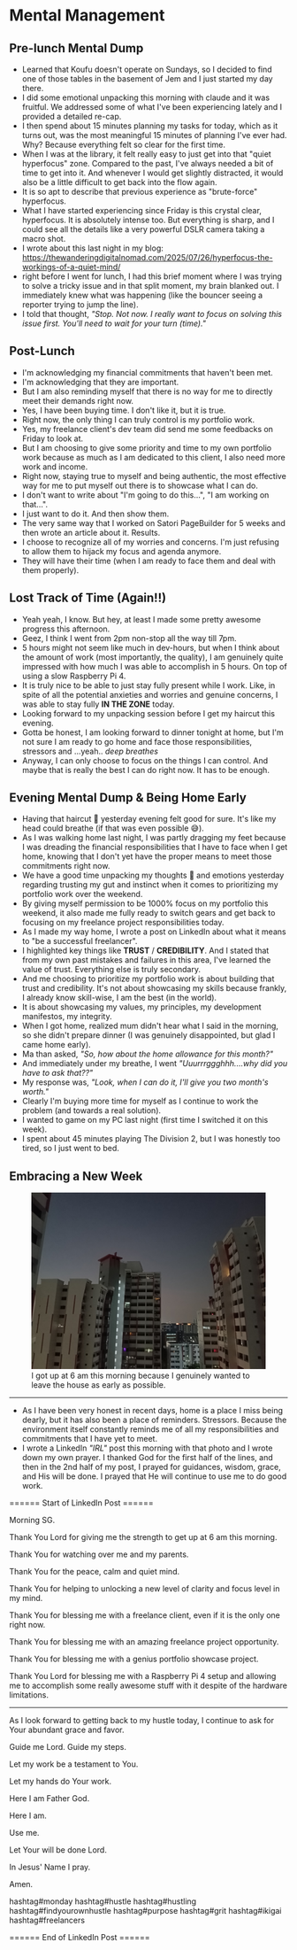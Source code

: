 # Mental Management

## Pre-lunch Mental Dump

- Learned that Koufu doesn't operate on Sundays, so I decided to find one of those tables in the basement of Jem and I just started my day there.
- I did some emotional unpacking this morning with claude and it was fruitful. We addressed some of what I've been experiencing lately and I provided a detailed re-cap.
- I then spend about 15 minutes planning my tasks for today, which as it turns out, was the most meaningful 15 minutes of planning I've ever had. Why? Because everything felt so clear for the first time.
- When I was at the library, it felt really easy to just get into that "quiet hyperfocus" zone. Compared to the past, I've always needed a bit of time to get into it. And whenever I would get slightly distracted, it would also be a little difficult to get back into the flow again.
- It is so apt to describe that previous experience as "brute-force" hyperfocus.
- What I have started experiencing since Friday is this crystal clear, hyperfocus. It is absolutely intense too. But everything is sharp, and I could see all the details like a very powerful DSLR camera taking a macro shot.
- I wrote about this last night in my blog: https://thewanderingdigitalnomad.com/2025/07/26/hyperfocus-the-workings-of-a-quiet-mind/
- right before I went for lunch, I had this brief moment where I was trying to solve a tricky issue and in that split moment, my brain blanked out. I immediately knew what was happening (like the bouncer seeing a reporter trying to jump the line).
- I told that thought, _"Stop. Not now. I really want to focus on solving this issue first. You'll need to wait for your turn (time)."_

## Post-Lunch

- I'm acknowledging my financial commitments that haven't been met.
- I'm acknowledging that they are important.
- But I am also reminding myself that there is no way for me to directly meet their demands right now.
- Yes, I have been buying time. I don't like it, but it is true.
- Right now, the only thing I can truly control is my portfolio work.
- Yes, my freelance client's dev team did send me some feedbacks on Friday to look at.
- But I am choosing to give some priority and time to my own portfolio work because as much as I am dedicated to this client, I also need more work and income.
- Right now, staying true to myself and being authentic, the most effective way for me to put myself out there is to showcase what I can do.
- I don't want to write about "I'm going to do this...", "I am working on that...". 
- I just want to do it. And then show them.
- The very same way that I worked on Satori PageBuilder for 5 weeks and then wrote an article about it. Results.
- I choose to recognize all of my worries and concerns. I'm just refusing to allow them to hijack my focus and agenda anymore.
- They will have their time (when I am ready to face them and deal with them properly).

## Lost Track of Time (Again!!)

- Yeah yeah, I know. But hey, at least I made some pretty awesome progress this afternoon.
- Geez, I think I went from 2pm non-stop all the way till 7pm.
- 5 hours might not seem like much in dev-hours, but when I think about the amount of work (most importantly, the quality), I am genuinely quite impressed with how much I was able to accomplish in 5 hours. On top of using a slow Raspberry Pi 4.
- It is truly nice to be able to just stay fully present while I work. Like, in spite of all the potential anxieties and worries and genuine concerns, I was able to stay fully **IN THE ZONE** today.
- Looking forward to my unpacking session before I get my haircut this evening.
- Gotta be honest, I am looking forward to dinner tonight at home, but I'm not sure I am ready to go home and face those responsibilities, stressors and ...yeah.. *deep breathes*
- Anyway, I can only choose to focus on the things I can control. And maybe that is really the best I can do right now. It has to be enough.

## Evening Mental Dump & Being Home Early

- Having that haircut 💈 yesterday evening felt good for sure. It's like my head could breathe (if that was even possible 😅).
- As I was walking home last night, I was partly dragging my feet because I was dreading the financial responsibilities that I have to face when I get home, knowing that I don't yet have the proper means to meet those commitments right now.
- We have a good time unpacking my thoughts 💭 and emotions yesterday regarding trusting my gut and instinct when it comes to prioritizing my portfolio work over the weekend.
- By giving myself permission to be 1000% focus on my portfolio this weekend, it also made me fully ready to switch gears and get back to focusing on my freelance project responsibilities today.
- As I made my way home, I wrote a post on LinkedIn about what it means to "be a successful freelancer".
- I highlighted key things like **TRUST** / **CREDIBILITY**. And I stated that from my own past mistakes and failures in this area, I've learned the value of trust. Everything else is truly secondary.
- And me choosing to prioritize my portfolio work is about building that trust and credibility. It's not about showcasing my skills because frankly, I already know skill-wise, I am the best (in the world).
- It is about showcasing my values, my principles, my development manifestos, my integrity.
- When I got home, realized mum didn't hear what I said in the morning, so she didn't prepare dinner (I was genuinely disappointed, but glad I came home early).
- Ma than asked, _"So, how about the home allowance for this month?"_ 
- And immediately under my breathe, I went _"Uuurrrggghhh....why did you have to ask that??"_
- My response was, _"Look, when I can do it, I'll give you two month's worth."_
- Clearly I'm buying more time for myself as I continue to work the problem (and towards a real solution).
- I wanted to game on my PC last night (first time I switched it on this week).
- I spent about 45 minutes playing The Division 2, but I was honestly too tired, so I just went to bed.

## Embracing a New Week

<figure>
    <img src="/img/monday-morning-2807.jpg"
         alt="I took a photo of the morning skies which was still dark.">
    <figcaption>I got up at 6 am this morning because I genuinely wanted to leave the house as early as possible.</figcaption>
</figure>

---

- As I have been very honest in recent days, home is a place I miss being dearly, but it has also been a place of reminders. Stressors. Because the environment itself constantly reminds me of all my responsibilities and commitments that I have yet to meet.
- I wrote a LinkedIn _"IRL"_ post this morning with that photo and I wrote down my own prayer. I thanked God for the first half of the lines, and then in the 2nd half of my post, I prayed for guidances, wisdom, grace, and His will be done. I prayed that He will continue to use me to do good work.

====== Start of LinkedIn Post ======

Morning SG.

Thank You Lord for giving me the strength to get up at 6 am this morning.

Thank You for watching over me and my parents.

Thank You for the peace, calm and quiet mind.

Thank You for helping to unlocking a new level of clarity and focus level in my mind.

Thank You for blessing me with a freelance client, even if it is the only one right now.

Thank You for blessing me with an amazing freelance project opportunity.

Thank You for blessing me with a genius portfolio showcase project.

Thank You Lord for blessing me with a Raspberry Pi 4 setup and allowing me to accomplish some really awesome stuff with it despite of the hardware limitations.

------

As I look forward to getting back to my hustle today, I continue to ask for Your abundant grace and favor.

Guide me Lord. Guide my steps.

Let my work be a testament to You. 

Let my hands do Your work.

Here I am Father God.

Here I am.

Use me.

Let Your will be done Lord.

In Jesus' Name I pray.

Amen.

hashtag#monday hashtag#hustle hashtag#hustling hashtag#findyourownhustle hashtag#purpose hashtag#grit hashtag#ikigai hashtag#freelancers

====== End of LinkedIn Post ======